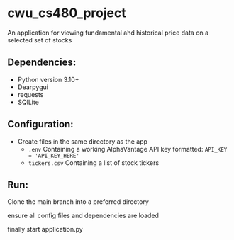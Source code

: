 # cwu_cs480_project

An application for viewing fundamental ahd historical price data
on a selected set of stocks 

## Dependencies:

* Python version 3.10+
* Dearpygui
* requests
* SQlLite


## Configuration:
* Create files in the same directory as the app
  * <code>.env</code> Containing a working AlphaVantage API key formatted: <code>API_KEY = 'API_KEY_HERE'</code>
  * <code>tickers.csv</code> Containing a list of stock tickers
  
## Run: 

Clone the main branch into a preferred directory


ensure all config files and dependencies are loaded


finally start application.py

